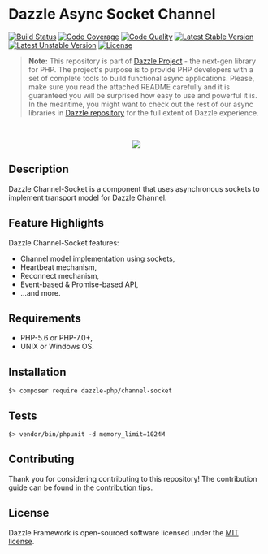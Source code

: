 # Dazzle Async Socket Channel

[![Build Status](https://travis-ci.org/dazzle-php/channel-socket.svg)](https://travis-ci.org/dazzle-php/channel-socket)
[![Code Coverage](https://scrutinizer-ci.com/g/dazzle-php/channel-socket/badges/coverage.png?b=master)](https://scrutinizer-ci.com/g/dazzle-php/channel-socket/?branch=master)
[![Code Quality](https://scrutinizer-ci.com/g/dazzle-php/channel-socket/badges/quality-score.png?b=master)](https://scrutinizer-ci.com/g/dazzle-php/channel-socket/?branch=master)
[![Latest Stable Version](https://poser.pugx.org/dazzle-php/channel-socket/v/stable)](https://packagist.org/packages/dazzle-php/channel-socket) 
[![Latest Unstable Version](https://poser.pugx.org/dazzle-php/channel-socket/v/unstable)](https://packagist.org/packages/dazzle-php/channel-socket) 
[![License](https://poser.pugx.org/dazzle-php/channel-socket/license)](https://packagist.org/packages/dazzle-php/channel-socket/license)

> **Note:** This repository is part of [Dazzle Project](https://github.com/dazzle-php/dazzle) - the next-gen library for PHP. The project's purpose is to provide PHP developers with a set of complete tools to build functional async applications. Please, make sure you read the attached README carefully and it is guaranteed you will be surprised how easy to use and powerful it is. In the meantime, you might want to check out the rest of our async libraries in [Dazzle repository](https://github.com/dazzle-php) for the full extent of Dazzle experience.

<br>
<p align="center">
<img src="https://avatars0.githubusercontent.com/u/29509136?v=3&s=150" />
</p>

## Description

Dazzle Channel-Socket is a component that uses asynchronous sockets to implement transport model for Dazzle Channel.

## Feature Highlights

Dazzle Channel-Socket features:

* Channel model implementation using sockets,
* Heartbeat mechanism,
* Reconnect mechanism,
* Event-based & Promise-based API,
* ...and more.

## Requirements

* PHP-5.6 or PHP-7.0+,
* UNIX or Windows OS.

## Installation

```
$> composer require dazzle-php/channel-socket
```

## Tests

```
$> vendor/bin/phpunit -d memory_limit=1024M
```

## Contributing

Thank you for considering contributing to this repository! The contribution guide can be found in the [contribution tips][1].

## License

Dazzle Framework is open-sourced software licensed under the [MIT license][2].

[1]: https://github.com/dazzle-php/channel-socket/blob/master/CONTRIBUTING.md
[2]: http://opensource.org/licenses/MIT
